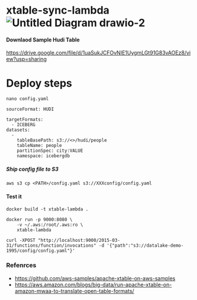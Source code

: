# xtable-sync-lambda![Untitled Diagram drawio-2](https://github.com/user-attachments/assets/d196aa87-b2e2-4e45-b0dd-d1e4825a41d3)


#### Downlaod Sample Hudi Table
https://drive.google.com/file/d/1uaSukJCFOvNIE1UygmLGt91G83vAOEz8/view?usp=sharing

# Deploy steps 


```
nano config.yaml
```

```
sourceFormat: HUDI

targetFormats:
  - ICEBERG
datasets:
  -
    tableBasePath: s3://<>/hudi/people
    tableName: people
    partitionSpec: city:VALUE
    namespace: icebergdb
```


##### Ship config file to S3
```
aws s3 cp <PATH>/config.yaml s3://XXXconfig/config.yaml
```


#### Test it 
```
docker build -t xtable-lambda .

docker run -p 9000:8080 \
    -v ~/.aws:/root/.aws:ro \
    xtable-lambda

curl -XPOST "http://localhost:9000/2015-03-31/functions/function/invocations" -d '{"path":"s3://datalake-demo-1995/config/config.yaml"}'
```

### Refenrces 
* https://github.com/aws-samples/apache-xtable-on-aws-samples
* https://aws.amazon.com/blogs/big-data/run-apache-xtable-on-amazon-mwaa-to-translate-open-table-formats/


